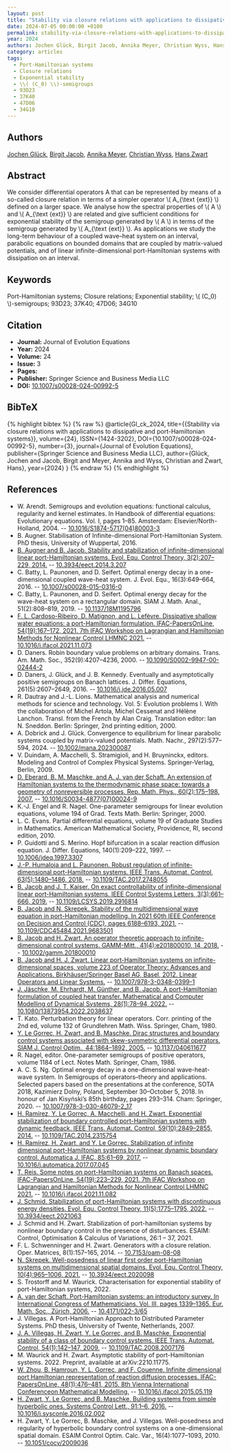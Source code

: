 ```yaml
---
layout: post
title: "Stability via closure relations with applications to dissipative and port-Hamiltonian systems"
date: 2024-07-05 00:00:00 +0100
permalink: stability-via-closure-relations-with-applications-to-dissipative-and-port-hamiltonian-systems
year: 2024
authors: Jochen Glück, Birgit Jacob, Annika Meyer, Christian Wyss, Hans Zwart
category: articles
tags:
  - Port-Hamiltonian systems
  - Closure relations
  - Exponential stability
  - \\( (C_0) \\)-semigroups
  - 93D23
  - 37K40
  - 47D06
  - 34G10
---
```

 
## Authors
[Jochen Glück](authors/jochen_gluck), [Birgit Jacob](authors/birgit_jacob), [Annika Meyer](authors/annika_meyer), [Christian Wyss](authors/christian_wyss), [Hans Zwart](authors/hans_zwart)
 
## Abstract
We consider differential operators A that can be represented by means of a so-called closure relation in terms of a simpler operator \\( A_{\text {ext}} \\) defined on a larger space. We analyse how the spectral properties of \\( A \\) and \\( A_{\text {ext}} \\) are related and give sufficient conditions for exponential stability of the semigroup generated by \\( A \\) in terms of the semigroup generated by \\( A_{\text {ext}} \\). As applications we study the long-term behaviour of a coupled wave–heat system on an interval, parabolic equations on bounded domains that are coupled by matrix-valued potentials, and of linear infinite-dimensional port-Hamiltonian systems with dissipation on an interval.
 
## Keywords
Port-Hamiltonian systems; Closure relations; Exponential stability; \\( (C_0) \\)-semigroups; 93D23; 37K40; 47D06; 34G10
 
## Citation
- **Journal:** Journal of Evolution Equations
- **Year:** 2024
- **Volume:** 24
- **Issue:** 3
- **Pages:** 
- **Publisher:** Springer Science and Business Media LLC
- **DOI:** [10.1007/s00028-024-00992-5](https://doi.org/10.1007/s00028-024-00992-5)
 
## BibTeX
{% highlight bibtex %}
{% raw %}
@article{Gl_ck_2024,
  title={{Stability via closure relations with applications to dissipative and port-Hamiltonian systems}},
  volume={24},
  ISSN={1424-3202},
  DOI={10.1007/s00028-024-00992-5},
  number={3},
  journal={Journal of Evolution Equations},
  publisher={Springer Science and Business Media LLC},
  author={Glück, Jochen and Jacob, Birgit and Meyer, Annika and Wyss, Christian and Zwart, Hans},
  year={2024}
}
{% endraw %}
{% endhighlight %}
 
## References
- W. Arendt. Semigroups and evolution equations: functional calculus, regularity and kernel estimates. In Handbook of differential equations: Evolutionary equations. Vol. I, pages 1–85. Amsterdam: Elsevier/North-Holland, 2004. -- [10.1016/S1874-5717(04)80003-3](https://doi.org/10.1016/S1874-5717(04)80003-3)
- B. Augner. Stabilisation of Infinite-dimensional Port-Hamiltonian System. PhD thesis, University of Wuppertal, 2016.
- [B. Augner and B. Jacob. Stability and stabilization of infinite-dimensional linear port-Hamiltonian systems. Evol. Equ. Control Theory, 3(2):207–229, 2014.](stability-and-stabilization-of-infinite-dimensional-linear-port-hamiltonian-systems) -- [10.3934/eect.2014.3.207](https://doi.org/10.3934/eect.2014.3.207)
- C. Batty, L. Paunonen, and D. Seifert. Optimal energy decay in a one-dimensional coupled wave-heat system. J. Evol. Equ., 16(3):649–664, 2016. -- [10.1007/s00028-015-0316-0](https://doi.org/10.1007/s00028-015-0316-0)
- C. Batty, L. Paunonen, and D. Seifert. Optimal energy decay for the wave-heat system on a rectangular domain. SIAM J. Math. Anal., 51(2):808–819, 2019. -- [10.1137/18M1195796](https://doi.org/10.1137/18M1195796)
- [F. L. Cardoso-Ribeiro, D. Matignon, and L. Lefèvre. Dissipative shallow water equations: a port-Hamiltonian formulation. IFAC-PapersOnLine, 54(19):167–172, 2021. 7th IFAC Workshop on Lagrangian and Hamiltonian Methods for Nonlinear Control LHMNC 2021.](dissipative-shallow-water-equations-a-port-hamiltonian-formulation) -- [10.1016/j.ifacol.2021.11.073](https://doi.org/10.1016/j.ifacol.2021.11.073)
- D. Daners. Robin boundary value problems on arbitrary domains. Trans. Am. Math. Soc., 352(9):4207–4236, 2000. -- [10.1090/S0002-9947-00-02444-2](https://doi.org/10.1090/S0002-9947-00-02444-2)
- D. Daners, J. Glück, and J. B. Kennedy. Eventually and asymptotically positive semigroups on Banach lattices. J. Differ. Equations, 261(5):2607–2649, 2016. -- [10.1016/j.jde.2016.05.007](https://doi.org/10.1016/j.jde.2016.05.007)
- R. Dautray and J.-L. Lions. Mathematical analysis and numerical methods for science and technology. Vol. 5: Evolution problems I. With the collaboration of Michel Artola, Michel Cessenat and Hélène Lanchon. Transl. from the French by Alan Craig. Translation editor: Ian N. Sneddon. Berlin: Springer, 2nd printing edition, 2000.
- A. Dobrick and J. Glück. Convergence to equilibrium for linear parabolic systems coupled by matrix-valued potentials. Math. Nachr., 297(2):577–594, 2024. -- [10.1002/mana.202300087](https://doi.org/10.1002/mana.202300087)
- V. Duindam, A. Macchelli, S. Stramigioli, and H. Bruyninckx, editors. Modeling and Control of Complex Physical Systems. Springer-Verlag, Berlin, 2009.
- [D. Eberard, B. M. Maschke, and A. J. van der Schaft. An extension of Hamiltonian systems to the thermodynamic phase space: towards a geometry of nonreversible processes. Rep. Math. Phys., 60(2):175–198, 2007.](an-extension-of-hamiltonian-systems-to-the-thermodynamic-phase-space-towards-a-geometry-of-nonreversible-processes) -- [10.1016/S0034-4877(07)00024-9](https://doi.org/10.1016/S0034-4877(07)00024-9)
- K.-J. Engel and R. Nagel. One-parameter semigroups for linear evolution equations, volume 194 of Grad. Texts Math. Berlin: Springer, 2000.
- L. C. Evans. Partial differential equations, volume 19 of Graduate Studies in Mathematics. American Mathematical Society, Providence, RI, second edition, 2010.
- P. Guidotti and S. Merino. Hopf bifurcation in a scalar reaction diffusion equation. J. Differ. Equations, 140(1):209–222, 1997. -- [10.1006/jdeq.1997.3307](https://doi.org/10.1006/jdeq.1997.3307)
- [J.-P. Humaloja and L. Paunonen. Robust regulation of infinite-dimensional port-Hamiltonian systems. IEEE Trans. Automat. Control, 63(5):1480–1486, 2018.](robust-regulation-of-infinite-dimensional-port-hamiltonian-systems) -- [10.1109/TAC.2017.2748055](https://doi.org/10.1109/TAC.2017.2748055)
- [B. Jacob and J. T. Kaiser. On exact controllability of infinite-dimensional linear port-Hamiltonian systems. IEEE Control Systems Letters, 3(3):661–666, 2019.](on-exact-controllability-of-infinite-dimensional-linear-port-hamiltonian-systems) -- [10.1109/LCSYS.2019.2916814](https://doi.org/10.1109/LCSYS.2019.2916814)
- [B. Jacob and N. Skrepek. Stability of the multidimensional wave equation in port-Hamiltonian modelling. In 2021 60th IEEE Conference on Decision and Control (CDC), pages 6188–6193, 2021.](stability-of-the-multidimensional-wave-equation-in-port-hamiltonian-modelling) -- [10.1109/CDC45484.2021.9683501](https://doi.org/10.1109/CDC45484.2021.9683501)
- [B. Jacob and H. Zwart. An operator theoretic approach to infinite-dimensional control systems. GAMM-Mitt., 41(4):e201800010, 14, 2018.](an-operator-theoretic-approach-to-infinite-dimensional-control-systems) -- [10.1002/gamm.201800010](https://doi.org/10.1002/gamm.201800010)
- [B. Jacob and H. J. Zwart. Linear port-Hamiltonian systems on infinite-dimensional spaces, volume 223 of Operator Theory: Advances and Applications. Birkhäuser/Springer Basel AG, Basel, 2012. Linear Operators and Linear Systems.](linear-port-hamiltonian-systems-on-infinite-dimensional-spaces) -- [10.1007/978-3-0348-0399-1](https://doi.org/10.1007/978-3-0348-0399-1)
- [J. Jäschke, M. Ehrhardt, M. Günther, and B. Jacob. A port-Hamiltonian formulation of coupled heat transfer. Mathematical and Computer Modelling of Dynamical Systems, 28(1):78–94, 2022.](a-port-hamiltonian-formulation-of-coupled-heat-transfer) -- [10.1080/13873954.2022.2038637](https://doi.org/10.1080/13873954.2022.2038637)
- T. Kato. Perturbation theory for linear operators. Corr. printing of the 2nd ed, volume 132 of Grundlehren Math. Wiss. Springer, Cham, 1980.
- [Y. Le Gorrec, H. Zwart, and B. Maschke. Dirac structures and boundary control systems associated with skew-symmetric differential operators. SIAM J. Control Optim., 44:1864–1892, 2005.](dirac-structures-and-boundary-control-systems-associated-with-skew-symmetric-differential-operators) -- [10.1137/040611677](https://doi.org/10.1137/040611677)
- R. Nagel, editor. One-parameter semigroups of positive operators, volume 1184 of Lect. Notes Math. Springer, Cham, 1986.
- A. C. S. Ng. Optimal energy decay in a one-dimensional wave-heat-wave system. In Semigroups of operators–theory and applications. Selected papers based on the presentations at the conference, SOTA 2018, Kazimierz Dolny, Poland, September 30–October 5, 2018. In honour of Jan Kisyński’s 85th birthday, pages 293–314. Cham: Springer, 2020. -- [10.1007/978-3-030-46079-2_17](https://doi.org/10.1007/978-3-030-46079-2_17)
- [H. Ramírez, Y. Le Gorrec, A. Macchelli, and H. Zwart. Exponential stabilization of boundary controlled port-Hamiltonian systems with dynamic feedback. IEEE Trans. Automat. Control, 59(10):2849–2855, 2014.](exponential-stabilization-of-boundary-controlled-port-hamiltonian-systems-with-dynamic-feedback) -- [10.1109/TAC.2014.2315754](https://doi.org/10.1109/TAC.2014.2315754)
- [H. Ramírez, H. Zwart, and Y. Le Gorrec. Stabilization of infinite dimensional port-Hamiltonian systems by nonlinear dynamic boundary control. Automatica J. IFAC, 85:61–69, 2017.](stabilization-of-infinite-dimensional-port-hamiltonian-systems-by-nonlinear-dynamic-boundary-control) -- [10.1016/j.automatica.2017.07.045](https://doi.org/10.1016/j.automatica.2017.07.045)
- [T. Reis. Some notes on port-Hamiltonian systems on Banach spaces. IFAC-PapersOnLine, 54(19):223–229, 2021. 7th IFAC Workshop on Lagrangian and Hamiltonian Methods for Nonlinear Control LHMNC 2021.](some-notes-on-port-hamiltonian-systems-on-banach-spaces) -- [10.1016/j.ifacol.2021.11.082](https://doi.org/10.1016/j.ifacol.2021.11.082)
- [J. Schmid. Stabilization of port-Hamiltonian systems with discontinuous energy densities. Evol. Equ. Control Theory, 11(5):1775–1795, 2022.](stabilization-of-port-hamiltonian-systems-with-discontinuous-energy-densities) -- [10.3934/eect.2021063](https://doi.org/10.3934/eect.2021063)
- J. Schmid and H. Zwart. Stabilization of port-hamiltonian systems by nonlinear boundary control in the presence of disturbances. ESAIM: Control, Optimisation & Calculus of Variations, 26:1 – 37, 2021.
- F. L. Schwenninger and H. Zwart. Generators with a closure relation. Oper. Matrices, 8(1):157–165, 2014. -- [10.7153/oam-08-08](https://doi.org/10.7153/oam-08-08)
- [N. Skrepek. Well-posedness of linear first order port-Hamiltonian systems on multidimensional spatial domains. Evol. Equ. Control Theory, 10(4):965–1006, 2021.](well-posedness-of-linear-first-order-port-hamiltonian-systems-on-multidimensional-spatial-domains) -- [10.3934/eect.2020098](https://doi.org/10.3934/eect.2020098)
- S. Trostorff and M. Waurick. Characterisation for exponential stability of port-Hamiltonian systems, 2022.
- [A. van der Schaft. Port-Hamiltonian systems: an introductory survey. In International Congress of Mathematicians. Vol. III, pages 1339–1365. Eur. Math. Soc., Zürich, 2006.](port-hamiltonian-systems-an-introductory-survey) -- [10.4171/022-3/65](https://doi.org/10.4171/022-3/65)
- J. Villegas. A Port-Hamiltonian Approach to Distributed Parameter Systems. PhD thesis, University of Twente, Netherlands, 2007.
- [J. A. Villegas, H. Zwart, Y. Le Gorrec, and B. Maschke. Exponential stability of a class of boundary control systems. IEEE Trans. Automat. Control, 54(1):142–147, 2009.](exponential-stability-of-a-class-of-boundary-control-systems) -- [10.1109/TAC.2008.2007176](https://doi.org/10.1109/TAC.2008.2007176)
- M. Waurick and H. Zwart. Asymptotic stability of port-Hamiltonian systems. 2022. Preprint, available at arXiv:2210.11775.
- [W. Zhou, B. Hamroun, Y. L. Gorrec, and F. Couenne. Infinite dimensional port Hamiltonian representation of reaction diffusion processes. IFAC-PapersOnLine, 48(1):476–481, 2015. 8th Vienna International Conferenceon Mathematical Modelling.](infinite-dimensional-port-hamiltonian-representation-of-reaction-diffusion-processes) -- [10.1016/j.ifacol.2015.05.119](https://doi.org/10.1016/j.ifacol.2015.05.119)
- [H. Zwart, Y. Le Gorrec, and B. Maschke. Building systems from simple hyperbolic ones. Systems Control Lett., 91:1–6, 2016.](building-systems-from-simple-hyperbolic-ones) -- [10.1016/j.sysconle.2016.02.002](https://doi.org/10.1016/j.sysconle.2016.02.002)
- H. Zwart, Y. Le Gorrec, B. Maschke, and J. Villegas. Well-posedness and regularity of hyperbolic boundary control systems on a one-dimensional spatial domain. ESAIM Control Optim. Calc. Var., 16(4):1077–1093, 2010. -- [10.1051/cocv/2009036](https://doi.org/10.1051/cocv/2009036)

